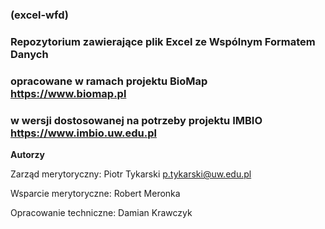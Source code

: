### (excel-wfd)
### Repozytorium zawierające plik Excel ze Wspólnym Formatem Danych
### opracowane w ramach projektu BioMap https://www.biomap.pl
### w wersji dostosowanej na potrzeby projektu IMBIO https://www.imbio.uw.edu.pl

**Autorzy**

Zarząd merytoryczny: Piotr Tykarski p.tykarski@uw.edu.pl

Wsparcie merytoryczne: Robert Meronka

Opracowanie techniczne: Damian Krawczyk
